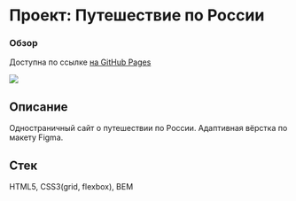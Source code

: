 # Проект: Путешествие по России

### Обзор

Доступна по ссылке [на GitHub Pages](https://stella-de-mario.github.io/russian-travel/index.html)


![](../images/preview.jpg)


## Описание

Одностраничный сайт о путешествии по России. Адаптивная вёрстка по макету Figma.


## Стек

HTML5, CSS3(grid, flexbox), BEM
